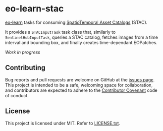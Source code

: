 # eo-learn-stac

[eo-learn](https://eo-learn.readthedocs.io/en/latest/) tasks for consuming
[SpatioTemporal Asset Catalogs](https://stacspec.org/) (STAC).

It provides a `STACInputTask` task class that, similarly to `SentinelHubInputTask`,
queries a STAC catalog, fetches images from a time interval and bounding box, 
and finally creates time-dependant EOPatches.

*Work in progress*

<!-- pyscaffold-notes -->

## Contributing

Bug reports and pull requests are welcome on GitHub at the [issues
page](https://github.com/dymaxionlabs/eolearn-stac). This project is intended
to be a safe, welcoming space for collaboration, and contributors are expected
to adhere to the [Contributor Covenant](http://contributor-covenant.org) code
of conduct.

## License

This project is licensed under MIT. Refer to [LICENSE.txt](LICENSE.txt).
